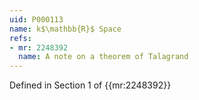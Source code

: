 ```yaml
---
uid: P000113
name: k$\mathbb{R}$ Space
refs:
- mr: 2248392
  name: A note on a theorem of Talagrand
---
```

Defined in Section 1 of {{mr:2248392}}
